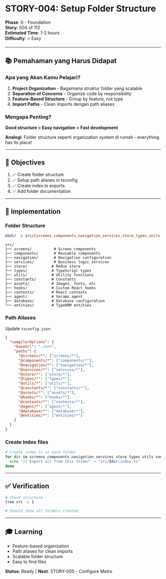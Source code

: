 # STORY-004: Setup Folder Structure

**Phase**: 0 - Foundation  
**Story**: 004 of 112  
**Estimated Time**: 1-2 hours  
**Difficulty**: ⭐ Easy

---

## 📚 Pemahaman yang Harus Didapat

### Apa yang Akan Kamu Pelajari?

1. **Project Organization** - Bagaimana struktur folder yang scalable
2. **Separation of Concerns** - Organize code by responsibility
3. **Feature-Based Structure** - Group by feature, not type
4. **Import Paths** - Clean imports dengan path aliases

### Mengapa Penting?

**Good structure = Easy navigation = Fast development**

**Analogi**: Folder structure seperti organization system di rumah - everything has its place!

---

## 🎯 Objectives

1. ✅ Create folder structure
2. ✅ Setup path aliases in tsconfig
3. ✅ Create index.ts exports
4. ✅ Add folder documentation

---

## 📝 Implementation

### Folder Structure

```bash
mkdir -p src/{screens,components,navigation,services,store,types,utils,constants,assets,hooks,contexts,agent,database,entities}
```

```
src/
├── screens/          # Screen components
├── components/       # Reusable components
├── navigation/       # Navigation configuration
├── services/         # Business logic services
├── store/           # Redux store
├── types/           # TypeScript types
├── utils/           # Utility functions
├── constants/       # Constants
├── assets/          # Images, fonts, etc
├── hooks/           # Custom React hooks
├── contexts/        # React contexts
├── agent/           # Veramo agent
├── database/        # Database configuration
└── entities/        # TypeORM entities
```

### Path Aliases

Update `tsconfig.json`:

```json
{
  "compilerOptions": {
    "baseUrl": "./src",
    "paths": {
      "@screens/*": ["screens/*"],
      "@components/*": ["components/*"],
      "@navigation/*": ["navigation/*"],
      "@services/*": ["services/*"],
      "@store/*": ["store/*"],
      "@types/*": ["types/*"],
      "@utils/*": ["utils/*"],
      "@constants/*": ["constants/*"],
      "@assets/*": ["assets/*"],
      "@hooks/*": ["hooks/*"],
      "@contexts/*": ["contexts/*"],
      "@agent/*": ["agent/*"],
      "@database/*": ["database/*"],
      "@entities/*": ["entities/*"]
    }
  }
}
```

### Create index files

```bash
# Create index.ts in each folder
for dir in screens components navigation services store types utils constants hooks contexts agent database entities; do
  echo "// Export all from this folder" > "src/$dir/index.ts"
done
```

---

## ✅ Verification

```bash
# Check structure
tree src -L 1

# Should show all folders created
```

---

## 🎓 Learning

- Feature-based organization
- Path aliases for clean imports
- Scalable folder structure
- Easy to find files

**Status**: Ready | **Next**: STORY-005 - Configure Metro
